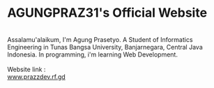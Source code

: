 <h1>AGUNGPRAZ31's Official Website</h1><br>
Assalamu'alaikum,
I'm Agung Prasetyo.
A Student of Informatics Engineering in Tunas Bangsa University, Banjarnegara, Central Java Indonesia.
In programming, i'm learning Web Development.
<br><br>
Website link : <br>
<a href="http://prazzdev.rf.gd">www.prazzdev.rf.gd</a>
